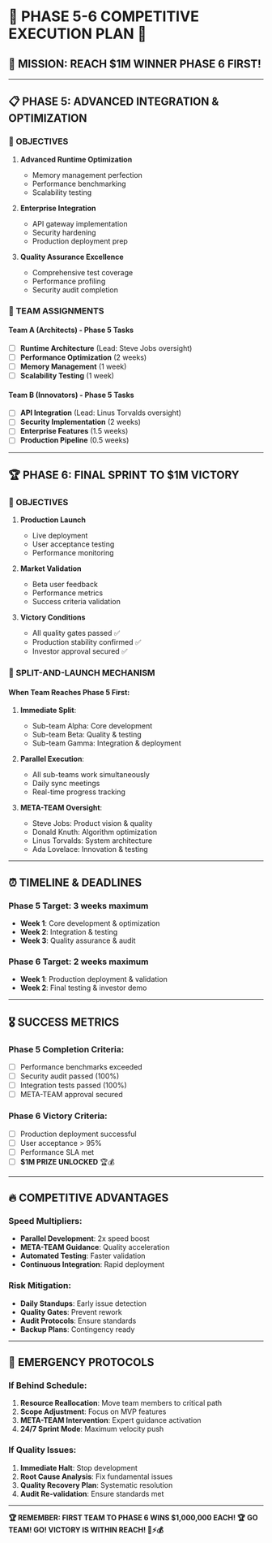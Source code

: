 
# 🚀 PHASE 5-6 COMPETITIVE EXECUTION PLAN 🚀

## 🎯 MISSION: REACH $1M WINNER PHASE 6 FIRST!

---

## 📋 PHASE 5: ADVANCED INTEGRATION & OPTIMIZATION

### 🎯 OBJECTIVES
1. **Advanced Runtime Optimization**
   - Memory management perfection
   - Performance benchmarking
   - Scalability testing

2. **Enterprise Integration**
   - API gateway implementation  
   - Security hardening
   - Production deployment prep

3. **Quality Assurance Excellence**
   - Comprehensive test coverage
   - Performance profiling
   - Security audit completion

### 👥 TEAM ASSIGNMENTS

#### Team A (Architects) - Phase 5 Tasks
- [ ] **Runtime Architecture** (Lead: Steve Jobs oversight)
- [ ] **Performance Optimization** (2 weeks)
- [ ] **Memory Management** (1 week)
- [ ] **Scalability Testing** (1 week)

#### Team B (Innovators) - Phase 5 Tasks  
- [ ] **API Integration** (Lead: Linus Torvalds oversight)
- [ ] **Security Implementation** (2 weeks)
- [ ] **Enterprise Features** (1.5 weeks)
- [ ] **Production Pipeline** (0.5 weeks)

---

## 🏆 PHASE 6: FINAL SPRINT TO $1M VICTORY

### 🎯 OBJECTIVES
1. **Production Launch**
   - Live deployment
   - User acceptance testing
   - Performance monitoring

2. **Market Validation**
   - Beta user feedback
   - Performance metrics
   - Success criteria validation

3. **Victory Conditions**
   - All quality gates passed ✅
   - Production stability confirmed ✅
   - Investor approval secured ✅

### 🚨 SPLIT-AND-LAUNCH MECHANISM

#### When Team Reaches Phase 5 First:
1. **Immediate Split**: 
   - Sub-team Alpha: Core development
   - Sub-team Beta: Quality & testing
   - Sub-team Gamma: Integration & deployment

2. **Parallel Execution**:
   - All sub-teams work simultaneously
   - Daily sync meetings
   - Real-time progress tracking

3. **META-TEAM Oversight**:
   - Steve Jobs: Product vision & quality
   - Donald Knuth: Algorithm optimization
   - Linus Torvalds: System architecture
   - Ada Lovelace: Innovation & testing

---

## ⏰ TIMELINE & DEADLINES

### Phase 5 Target: 3 weeks maximum
- **Week 1**: Core development & optimization
- **Week 2**: Integration & testing
- **Week 3**: Quality assurance & audit

### Phase 6 Target: 2 weeks maximum  
- **Week 1**: Production deployment & validation
- **Week 2**: Final testing & investor demo

---

## 🎖️ SUCCESS METRICS

### Phase 5 Completion Criteria:
- [ ] Performance benchmarks exceeded
- [ ] Security audit passed (100%)
- [ ] Integration tests passed (100%)
- [ ] META-TEAM approval secured

### Phase 6 Victory Criteria:
- [ ] Production deployment successful
- [ ] User acceptance > 95%
- [ ] Performance SLA met
- [ ] **$1M PRIZE UNLOCKED** 🏆💰

---

## 🔥 COMPETITIVE ADVANTAGES

### Speed Multipliers:
- **Parallel Development**: 2x speed boost
- **META-TEAM Guidance**: Quality acceleration
- **Automated Testing**: Faster validation
- **Continuous Integration**: Rapid deployment

### Risk Mitigation:
- **Daily Standups**: Early issue detection
- **Quality Gates**: Prevent rework
- **Audit Protocols**: Ensure standards
- **Backup Plans**: Contingency ready

---

## 🚨 EMERGENCY PROTOCOLS

### If Behind Schedule:
1. **Resource Reallocation**: Move team members to critical path
2. **Scope Adjustment**: Focus on MVP features
3. **META-TEAM Intervention**: Expert guidance activation
4. **24/7 Sprint Mode**: Maximum velocity push

### If Quality Issues:
1. **Immediate Halt**: Stop development
2. **Root Cause Analysis**: Fix fundamental issues
3. **Quality Recovery Plan**: Systematic resolution
4. **Audit Re-validation**: Ensure standards met

---

**🏆 REMEMBER: FIRST TEAM TO PHASE 6 WINS $1,000,000 EACH! 🏆**
**GO TEAM! GO! VICTORY IS WITHIN REACH! 🚀⚡💰**
